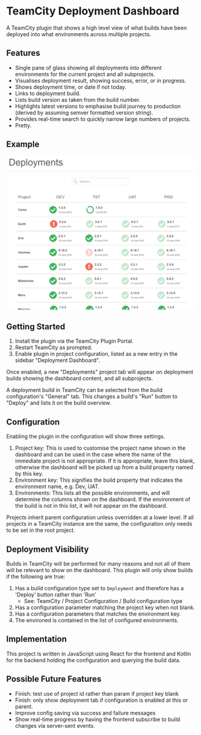 TeamCity Deployment Dashboard
=============================

A TeamCity plugin that shows a high level view of what builds have been deployed into what environments across multiple projects.

Features
--------

* Single pane of glass showing all deployments into different environments for the current project and all subprojects.
* Visualises deployment result, showing success, error, or in progress.
* Shows deployment time, or date if not today.
* Links to deployment build.
* Lists build version as taken from the build number.
* Highlights latest versions to emphasise build journey to production (derived by assuming semver formatted version string).
* Provides real-time search to quickly narrow large numbers of projects.
* Pretty.


Example
-------

<img src="screenshot.png" width="734"/>


Getting Started
---------------

1. Install the plugin via the TeamCity Plugin Portal.
2. Restart TeamCity as prompted.
3. Enable plugin in project configuration, listed as a new entry in the sidebar "Deployment Dashboard".

Once enabled, a new "Deployments" project tab will appear on deployment builds showing the dashboard content, and all subprojects.

A deployment build in TeamCity can be selected from the build configuration's "General" tab. This changes a build's "Run" button to "Deploy" and lists it on the build overview.

Configuration
-------------

Enabling the plugin in the configuration will show three settings.

1. Project key: This is used to customise the project name shown in the dashboard and can be used in the case where the name of the immediate project is not appropriate. If it is appropriate, leave this blank, otherwise the dashboard will be picked up from a build property named by this key.
2. Environment key: This signifies the build property that indicates the environment name, e.g. Dev, UAT.
3. Environments: This lists all the possible environments, and will determine the columns shown on the dashboard. If the environment of the build is not in this list, it will not appear on the dashboard.

Projects inherit parent configuration unless overridden at a lower level. If all projects in a TeamCity instance are the same, the configuration only needs to be set in the root project.


Deployment Visibility
---------------------

Builds in TeamCity will be performed for many reasons and not all of them will be relevant to show on the dashboard. This plugin will only show builds if the following are true:

1. Has a build configuration type set to `Deployment` and therefore has a 'Deploy' button rather than 'Run'
   * See: TeamCity / Project Configuration / Build configuration type
2. Has a configuration parameter matching the project key when not blank.
3. Has a configuration parameters that matches the environment key.
4. The environed is contained in the list of configured environments.


Implementation
--------------

This project is written in JavaScript using React for the frontend and Kotlin for the backend holding the configuration and querying the build data.


Possible Future Features
------------------------

* Finish: test use of project id rather than param if project key blank
* Finish: only show deployment tab if configuration is enabled at this or parent.
* Improve config saving via success and failure messages
* Show real-time progress by having the frontend subscribe to build changes via server-sent events.
